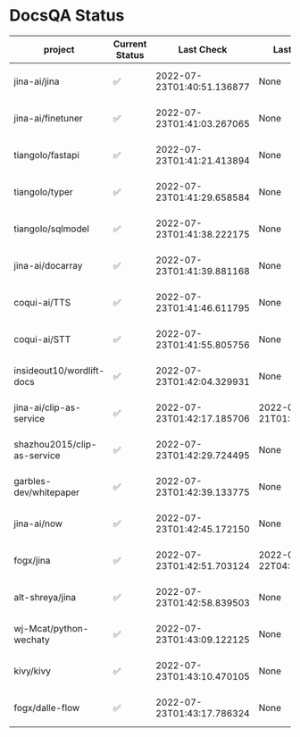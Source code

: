 # DocsQA Status

|          project          |Current Status|        Last Check        |      Last Downtime       |                      % Uptime                       |
|---------------------------|--------------|--------------------------|--------------------------|-----------------------------------------------------|
|jina-ai/jina               |✅            |2022-07-23T01:40:51.136877|None                      |100.0 (since 2022-07-20 17:11:38.421227)             |
|jina-ai/finetuner          |✅            |2022-07-23T01:41:03.267065|None                      |100.0 (since 2022-07-20 17:11:38.421227)             |
|tiangolo/fastapi           |✅            |2022-07-23T01:41:21.413894|None                      |100.0 (since 2022-07-20 17:11:38.421227)             |
|tiangolo/typer             |✅            |2022-07-23T01:41:29.658584|None                      |100.0 (since 2022-07-20 17:11:38.421227)             |
|tiangolo/sqlmodel          |✅            |2022-07-23T01:41:38.222175|None                      |100.0 (since 2022-07-20 17:11:38.421227)             |
|jina-ai/docarray           |✅            |2022-07-23T01:41:39.881168|None                      |100.0 (since 2022-07-20 17:11:38.421227)             |
|coqui-ai/TTS               |✅            |2022-07-23T01:41:46.611795|None                      |100.0 (since 2022-07-20 17:11:38.421227)             |
|coqui-ai/STT               |✅            |2022-07-23T01:41:55.805756|None                      |100.0 (since 2022-07-20 17:11:38.421227)             |
|insideout10/wordlift-docs  |✅            |2022-07-23T01:42:04.329931|None                      |100.0 (since 2022-07-20 17:11:38.421227)             |
|jina-ai/clip-as-service    |✅            |2022-07-23T01:42:17.185706|2022-07-21T01:43:26.228623|281.77426724982047 (since 2022-07-20 17:11:38.421227)|
|shazhou2015/clip-as-service|✅            |2022-07-23T01:42:29.724495|None                      |100.0 (since 2022-07-20 17:11:38.421227)             |
|garbles-dev/whitepaper     |✅            |2022-07-23T01:42:39.133775|None                      |100.0 (since 2022-07-22 05:15:25.212266)             |
|jina-ai/now                |✅            |2022-07-23T01:42:45.172150|None                      |100.0 (since 2022-07-20 17:11:38.421227)             |
|fogx/jina                  |✅            |2022-07-23T01:42:51.703124|2022-07-22T04:27:22.362299|91.38982166726437 (since 2022-07-20 17:11:38.421227) |
|alt-shreya/jina            |✅            |2022-07-23T01:42:58.839503|None                      |100.0 (since 2022-07-20 17:11:38.421227)             |
|wj-Mcat/python-wechaty     |✅            |2022-07-23T01:43:09.122125|None                      |100.0 (since 2022-07-20 17:11:38.421227)             |
|kivy/kivy                  |✅            |2022-07-23T01:43:10.470105|None                      |100.0 (since 2022-07-20 17:11:38.421227)             |
|fogx/dalle-flow            |✅            |2022-07-23T01:43:17.786324|None                      |100.0 (since 2022-07-20 17:11:38.421227)             |
